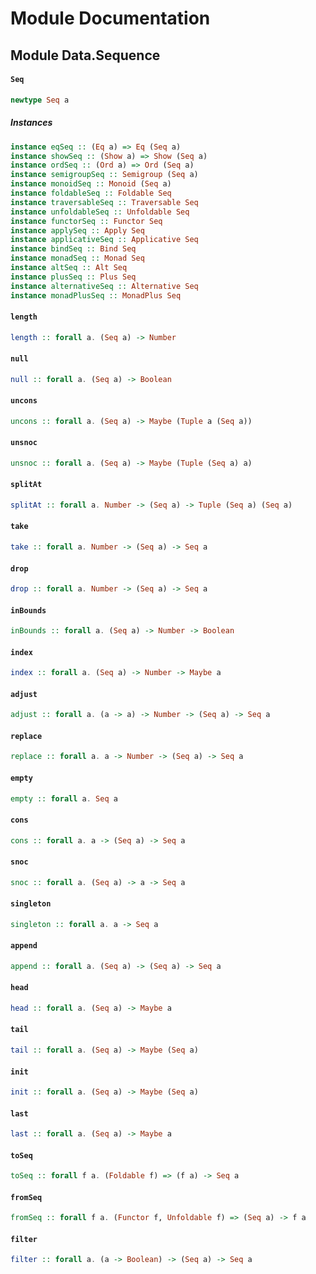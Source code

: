 # Module Documentation

## Module Data.Sequence

#### `Seq`

``` purescript
newtype Seq a
```

##### Instances
``` purescript
instance eqSeq :: (Eq a) => Eq (Seq a)
instance showSeq :: (Show a) => Show (Seq a)
instance ordSeq :: (Ord a) => Ord (Seq a)
instance semigroupSeq :: Semigroup (Seq a)
instance monoidSeq :: Monoid (Seq a)
instance foldableSeq :: Foldable Seq
instance traversableSeq :: Traversable Seq
instance unfoldableSeq :: Unfoldable Seq
instance functorSeq :: Functor Seq
instance applySeq :: Apply Seq
instance applicativeSeq :: Applicative Seq
instance bindSeq :: Bind Seq
instance monadSeq :: Monad Seq
instance altSeq :: Alt Seq
instance plusSeq :: Plus Seq
instance alternativeSeq :: Alternative Seq
instance monadPlusSeq :: MonadPlus Seq
```

#### `length`

``` purescript
length :: forall a. (Seq a) -> Number
```


#### `null`

``` purescript
null :: forall a. (Seq a) -> Boolean
```


#### `uncons`

``` purescript
uncons :: forall a. (Seq a) -> Maybe (Tuple a (Seq a))
```


#### `unsnoc`

``` purescript
unsnoc :: forall a. (Seq a) -> Maybe (Tuple (Seq a) a)
```


#### `splitAt`

``` purescript
splitAt :: forall a. Number -> (Seq a) -> Tuple (Seq a) (Seq a)
```


#### `take`

``` purescript
take :: forall a. Number -> (Seq a) -> Seq a
```


#### `drop`

``` purescript
drop :: forall a. Number -> (Seq a) -> Seq a
```


#### `inBounds`

``` purescript
inBounds :: forall a. (Seq a) -> Number -> Boolean
```


#### `index`

``` purescript
index :: forall a. (Seq a) -> Number -> Maybe a
```


#### `adjust`

``` purescript
adjust :: forall a. (a -> a) -> Number -> (Seq a) -> Seq a
```


#### `replace`

``` purescript
replace :: forall a. a -> Number -> (Seq a) -> Seq a
```


#### `empty`

``` purescript
empty :: forall a. Seq a
```


#### `cons`

``` purescript
cons :: forall a. a -> (Seq a) -> Seq a
```


#### `snoc`

``` purescript
snoc :: forall a. (Seq a) -> a -> Seq a
```


#### `singleton`

``` purescript
singleton :: forall a. a -> Seq a
```


#### `append`

``` purescript
append :: forall a. (Seq a) -> (Seq a) -> Seq a
```


#### `head`

``` purescript
head :: forall a. (Seq a) -> Maybe a
```


#### `tail`

``` purescript
tail :: forall a. (Seq a) -> Maybe (Seq a)
```


#### `init`

``` purescript
init :: forall a. (Seq a) -> Maybe (Seq a)
```


#### `last`

``` purescript
last :: forall a. (Seq a) -> Maybe a
```


#### `toSeq`

``` purescript
toSeq :: forall f a. (Foldable f) => (f a) -> Seq a
```


#### `fromSeq`

``` purescript
fromSeq :: forall f a. (Functor f, Unfoldable f) => (Seq a) -> f a
```


#### `filter`

``` purescript
filter :: forall a. (a -> Boolean) -> (Seq a) -> Seq a
```




